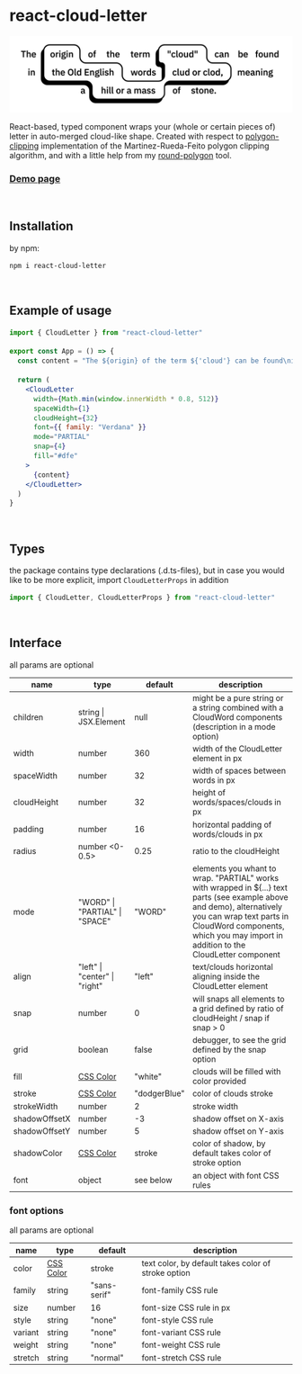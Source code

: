 # react-cloud-letter

![preview](./public/readme1.png)

React-based, typed component wraps your (whole or certain pieces of) letter in auto-merged cloud-like shape. Created with respect to [polygon-clipping](https://github.com/mfogel/polygon-clipping) implementation of the Martinez-Rueda-Feito polygon clipping algorithm, and with a little help from my [round-polygon](https://github.com/foretoo/round-polygon) tool.

### [Demo page](https://foretoo.github.io/react-cloud-letter)
</br>

## Installation

by npm:
```
npm i react-cloud-letter
```

</br>

## Example of usage

```jsx
import { CloudLetter } from "react-cloud-letter"

export const App = () => {
  const content = "The ${origin} of the term ${'cloud'} can be found\nin ${the Old English} words ${clud or clod,} meaning\na ${hill} or a mass of stone."

  return (
    <CloudLetter
      width={Math.min(window.innerWidth * 0.8, 512)}
      spaceWidth={1}
      cloudHeight={32}
      font={{ family: "Verdana" }}
      mode="PARTIAL"
      snap={4}
      fill="#dfe"
    >
      {content}
    </CloudLetter>
  )
}
```

</br>

## Types
the package contains type declarations (.d.ts-files), but in case you would like to be more explicit, import `CloudLetterProps` in addition
```javascript
import { CloudLetter, CloudLetterProps } from "react-cloud-letter"
```

</br>

## Interface
all params are optional

| name | type | default | description |
|---|---|---|---|
| children | string \| JSX.Element | null | might be a pure string or a string combined with a CloudWord components (description in a mode option) |
| width | number | 360 | width of the CloudLetter element in px |
| spaceWidth | number | 32 | width of spaces between words in px |
| cloudHeight | number | 32 | height of words/spaces/clouds in px |
| padding | number | 16 | horizontal padding of words/clouds in px |
| radius | number <0-0.5> | 0.25 | ratio to the cloudHeight |
| mode | "WORD" \| "PARTIAL" \| "SPACE" | "WORD" | elements you whant to wrap. "PARTIAL" works with wrapped in ${...} text parts (see example above and demo), alternatively you can wrap text parts in CloudWord components, which you may import in addition to the CloudLetter component |
| align | "left" \| "center" \| "right" | "left" | text/clouds horizontal aligning inside the CloudLetter element |
| snap | number | 0 | will snaps all elements to a grid defined by ratio of cloudHeight / snap if snap > 0 |
| grid | boolean | false | debugger, to see the grid defined by the snap option |
| fill | [CSS Color](https://developer.mozilla.org/en-US/docs/Web/CSS/color_value) | "white" | clouds will be filled with color provided |
| stroke | [CSS Color](https://developer.mozilla.org/en-US/docs/Web/CSS/color_value) | "dodgerBlue" | color of clouds stroke |
| strokeWidth | number | 2 | stroke width |
| shadowOffsetX | number | -3 | shadow offset on X-axis |
| shadowOffsetY | number | 5 | shadow offset on Y-axis |
| shadowColor | [CSS Color](https://developer.mozilla.org/en-US/docs/Web/CSS/color_value) | stroke | color of shadow, by default takes color of stroke option |
| font | object | see below | an object with font CSS rules |

### font options

all params are optional

| name | type | default | description |
|---|---|---|---|
| color | [CSS Color](https://developer.mozilla.org/en-US/docs/Web/CSS/color_value) | stroke | text color, by default takes color of stroke option |
| family | string | "sans-serif" | font-family CSS rule |
| size | number | 16 | font-size CSS rule in px |
| style | string | "none" | font-style CSS rule |
| variant | string | "none" | font-variant CSS rule |
| weight | string | "none" | font-weight CSS rule |
| stretch | string | "normal" | font-stretch CSS rule |

</br>